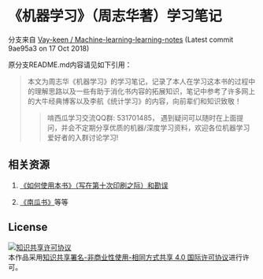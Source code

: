 # 《机器学习》（周志华著）学习笔记

分支来自 [Vay-keen
/
Machine-learning-learning-notes](https://github.com/Vay-keen/Machine-learning-learning-notes)
(Latest commit 9ae95a3 on 17 Oct 2018)

原分支README.md内容请见如下引用：

> 本文为周志华《机器学习》的学习笔记，记录了本人在学习这本书的过程中的理解思路以及一些有助于消化书内容的拓展知识，笔记中参考了许多网上的大牛经典博客以及李航《统计学习》的内容，向前辈们和知识致敬！
>> 啃西瓜学习交流QQ群: 531701485， 遇到疑问可以随时在上面提问，并会不定期分享优质的机器/深度学习资料，欢迎各位机器学习爱好者的入群讨论学习!

## 相关资源

1. [《如何使用本书》（写在第十次印刷之际）和勘误](https://cs.nju.edu.cn/zhouzh/zhouzh.files/publication/MLbook2016.htm#%BF%B1%CE%F3%D0%DE%B6%A9)

2. [《南瓜书》](https://datawhalechina.github.io/pumpkin-book/#/)等等

## License

<a rel="license" href="http://creativecommons.org/licenses/by-nc-sa/4.0/"><img alt="知识共享许可协议" style="border-width:0" src="https://img.shields.io/badge/license-CC%20BY--NC--SA%204.0-lightgrey" /></a><br />本作品采用<a rel="license" href="http://creativecommons.org/licenses/by-nc-sa/4.0/">知识共享署名-非商业性使用-相同方式共享 4.0 国际许可协议</a>进行许可。
